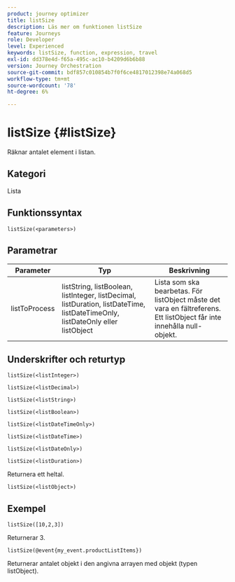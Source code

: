 ```yaml
---
product: journey optimizer
title: listSize
description: Läs mer om funktionen listSize
feature: Journeys
role: Developer
level: Experienced
keywords: listSize, function, expression, travel
exl-id: dd378e4d-f65a-495c-ac10-b4209d6b6b88
version: Journey Orchestration
source-git-commit: bdf857c010854b7f0f6ce4817012398e74a068d5
workflow-type: tm+mt
source-wordcount: '78'
ht-degree: 6%

---
```


# listSize {#listSize}

Räknar antalet element i listan.

## Kategori

Lista

## Funktionssyntax

`listSize(<parameters>)`

## Parametrar

| Parameter | Typ | Beskrivning |
|-----------|------------------|------------------|
| listToProcess | listString, listBoolean, listInteger, listDecimal, listDuration, listDateTime, listDateTimeOnly, listDateOnly eller listObject | Lista som ska bearbetas. För listObject måste det vara en fältreferens. Ett listObject får inte innehålla null-objekt. |

## Underskrifter och returtyp

`listSize(<listInteger>)`

`listSize(<listDecimal>)`

`listSize(<listString>)`

`listSize(<listBoolean>)`

`listSize(<listDateTimeOnly>)`

`listSize(<listDateTime>)`

`listSize(<listDateOnly>)`

`listSize(<listDuration>)`

Returnera ett heltal.

`listSize(<listObject>)`

## Exempel

`listSize([10,2,3])`

Returnerar 3.

`listSize(@event{my_event.productListItems})`

Returnerar antalet objekt i den angivna arrayen med objekt (typen listObject).
